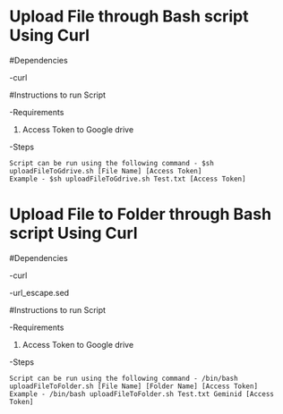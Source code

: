 # Upload File through Bash script Using Curl

#Dependencies

-curl

#Instructions to run Script

-Requirements
1. Access Token to Google drive

-Steps

    Script can be run using the following command - $sh uploadFileToGdrive.sh [File Name] [Access Token]
    Example - $sh uploadFileToGdrive.sh Test.txt [Access Token]



# Upload File to Folder through Bash script Using Curl
#Dependencies

-curl

-url_escape.sed

#Instructions to run Script

-Requirements
1. Access Token to Google drive

-Steps

    Script can be run using the following command - /bin/bash uploadFileToFolder.sh [File Name] [Folder Name] [Access Token]
    Example - /bin/bash uploadFileToFolder.sh Test.txt Geminid [Access Token]
